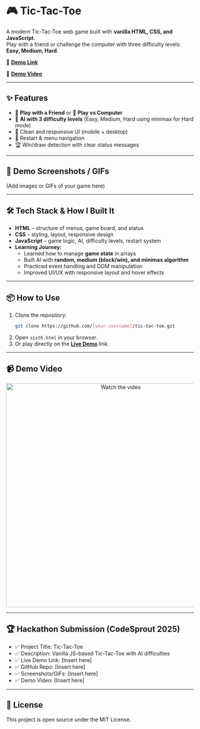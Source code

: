 # 🎮 Tic-Tac-Toe  

A modern Tic-Tac-Toe web game built with **vanilla HTML, CSS, and JavaScript**.  
Play with a friend or challenge the computer with three difficulty levels: **Easy, Medium, Hard**.

 🔗 **[Demo Link](https://rohitveera4096.github.io/Tic-Tac-Toe-Game/)**
 
 🎥 **[Demo Video](#)**  

---

## ✨ Features
- 👫 **Play with a Friend** or 🤖 **Play vs Computer**
- 🧠 **AI with 3 difficulty levels** (Easy, Medium, Hard using minimax for Hard mode)
- 🎨 Clean and responsive UI (mobile + desktop)
- 🔄 Restart & menu navigation
- 🏆 Win/draw detection with clear status messages

---

## 🚀 Demo Screenshots / GIFs
(Add images or GIFs of your game here)

---

## 🛠 Tech Stack & How I Built It
- **HTML** – structure of menus, game board, and status
- **CSS** – styling, layout, responsive design
- **JavaScript** – game logic, AI, difficulty levels, restart system
- **Learning Journey:**  
  - Learned how to manage **game state** in arrays  
  - Built AI with **random, medium (block/win), and minimax algorithm**  
  - Practiced event handling and DOM manipulation  
  - Improved UI/UX with responsive layout and hover effects  

---

## 📦 How to Use
1. Clone the repository:
   ```bash
   git clone https://github.com/[your-username]/tic-tac-toe.git
   ```
2. Open `sixth.html` in your browser.
3. Or play directly on the **[Live Demo](https://rohitveera4096.github.io/Tic-Tac-Toe-Game/)** link.

---

## 📹 Demo Video

<p align="center">
  <a href="https://youtu.be/qcRaIvW_Gkg">
    <img src="https://img.youtube.com/vi/qcRaIvW_Gkg/0.jpg" alt="Watch the video" width="600"/>
  </a>
</p>


---

## 🏆 Hackathon Submission (CodeSprout 2025)
- ✅ Project Title: Tic-Tac-Toe  
- ✅ Description: Vanilla JS-based Tic-Tac-Toe with AI difficulties  
- ✅ Live Demo Link: [Insert here]  
- ✅ GitHub Repo: [Insert here]  
- ✅ Screenshots/GIFs: [Insert here]  
- ✅ Demo Video: [Insert here]  

---

## 📜 License
This project is open source under the MIT License.  
